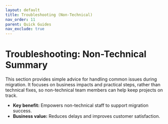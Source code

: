 ```yaml
---
layout: default
title: Troubleshooting (Non-Technical)
nav_order: 11
parent: Quick Guides
nav_exclude: true
---
```


# Troubleshooting: Non-Technical Summary

This section provides simple advice for handling common issues during migration. It focuses on business impacts and practical steps, rather than technical fixes, so non-technical team members can help keep projects on track.

- **Key benefit:** Empowers non-technical staff to support migration success.
- **Business value:** Reduces delays and improves customer satisfaction.
